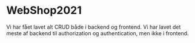 # WebShop2021

Vi har fået lavet alt CRUD både i backend og frontend.
Vi har lavet det meste af backend til authorization og authentication, men ikke i frontend. 
